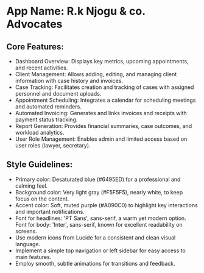 # **App Name**: R.k Njogu & co. Advocates

## Core Features:

- Dashboard Overview: Displays key metrics, upcoming appointments, and recent activities.
- Client Management: Allows adding, editing, and managing client information with case history and invoices.
- Case Tracking: Facilitates creation and tracking of cases with assigned personnel and document uploads.
- Appointment Scheduling: Integrates a calendar for scheduling meetings and automated reminders.
- Automated Invoicing: Generates and links invoices and receipts with payment status tracking.
- Report Generation: Provides financial summaries, case outcomes, and workload analytics.
- User Role Management: Enables admin and limited access based on user roles (lawyer, secretary).

## Style Guidelines:

- Primary color: Desaturated blue (#6495ED) for a professional and calming feel.
- Background color: Very light gray (#F5F5F5), nearly white, to keep focus on the content.
- Accent color: Soft, muted purple (#A090C0) to highlight key interactions and important notifications.
- Font for headlines: 'PT Sans', sans-serif, a warm yet modern option. Font for body: 'Inter', sans-serif, known for excellent readability on screens.
- Use modern icons from Lucide for a consistent and clean visual language.
- Implement a simple top navigation or left sidebar for easy access to main features.
- Employ smooth, subtle animations for transitions and feedback.